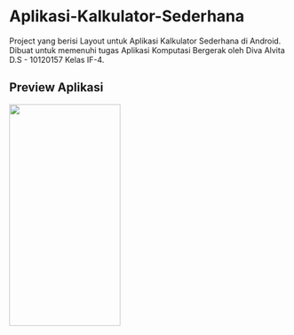 # Aplikasi-Kalkulator-Sederhana
Project yang berisi Layout untuk Aplikasi Kalkulator Sederhana di Android. Dibuat untuk memenuhi tugas Aplikasi Komputasi Bergerak oleh Diva Alvita D.S - 10120157 Kelas IF-4.

## Preview Aplikasi
<img src="https://user-images.githubusercontent.com/130494256/231243601-1b71fe8e-4fbb-4bf0-ad78-f356eb8594f8.png" width="200" height="400" />

